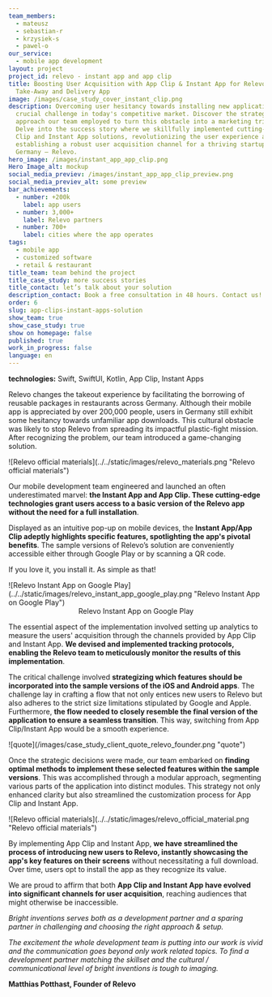 ```yaml
---
team_members:
  - mateusz
  - sebastian-r
  - krzysiek-s
  - pawel-o
our_service:
  - mobile app development
layout: project
project_id: relevo - instant app and app clip
title: Boosting User Acquisition with App Clip & Instant App for Relevo – a Food
  Take-Away and Delivery App
image: /images/case_study_cover_instant_clip.png
description: Overcoming user hesitancy towards installing new applications is a
  crucial challenge in today's competitive market. Discover the strategic
  approach our team employed to turn this obstacle into a marketing triumph.
  Delve into the success story where we skillfully implemented cutting-edge App
  Clip and Instant App solutions, revolutionizing the user experience and
  establishing a robust user acquisition channel for a thriving startup based in
  Germany – Relevo.
hero_image: /images/instant_app_app_clip.png
Hero Image_alt: mockup
social_media_previev: /images/instant_app_app_clip_preview.png
social_media_previev_alt: some preview
bar_achievements:
  - number: +200k
    label: app users
  - number: 3,000+
    label: Relevo partners
  - number: 700+
    label: cities where the app operates
tags:
  - mobile app
  - customized software
  - retail & restaurant
title_team: team behind the project
title_case_study: more success stories
title_contact: let’s talk about your solution
description_contact: Book a free consultation in 48 hours. Contact us!
order: 6
slug: app-clips-instant-apps-solution
show_team: true
show_case_study: true
show on homepage: false
published: true
work_in_progress: false
language: en
---
```

<TitleWithIcon sectionTitle="technologies" titleIcon="/images/skills.svg" titleIconAlt="bright" />

<Gallery images='[{"src":"/images/swift_icon_stack.svg","alt":"swift"},{"src":"/images/kotlin_new_stack_logo.svg","alt":"kotlin"},{"src":"/images/android_stack_logo.svg","alt":"Android"}]' />

**technologies:** Swift, SwiftUI, Kotlin, App Clip, Instant Apps

<TitleWithIcon sectionTitle="problem – a cultural barrier in Germany" titleIcon="/images/icon_title_about.svg" titleIconAlt="problem" />

Relevo changes the takeout experience by facilitating the borrowing of reusable packages in restaurants across Germany. Although their mobile app is appreciated by over 200,000 people, users in Germany still exhibit some hesitancy towards unfamiliar app downloads. This cultural obstacle was likely to stop Relevo from spreading its impactful plastic-fight mission. After recognizing the problem, our team introduced a game-changing solution.

<div className="image">![Relevo official materials](../../static/images/relevo_materials.png "Relevo official materials")</div>

<TitleWithIcon sectionTitle="solution – implementing Instant App and App Clip to introduce new users to Relevo" titleIcon="/images/two_flags.svg" titleIconAlt="solution" />

Our mobile development team engineered and launched an often underestimated marvel: **the Instant App and App Clip. These cutting-edge technologies grant users access to a basic version of the Relevo app without the need for a full installation**.

Displayed as an intuitive pop-up on mobile devices, the **Instant App/App Clip adeptly highlights specific features, spotlighting the app's pivotal benefits**. The sample versions of Relevo’s solution are conveniently accessible either through Google Play or by scanning a QR code.

If you love it, you install it. As simple as that!

<div className="image">![Relevo Instant App on Google Play](../../static/images/relevo_instant_app_google_play.png "Relevo Instant App on Google Play")</div>

<center>Relevo Instant App on Google Play</center>

The essential aspect of the implementation involved setting up analytics to measure the users' acquisition through the channels provided by App Clip and Instant App. **We devised and implemented tracking protocols, enabling the Relevo team to meticulously monitor the results of this implementation**.

<TitleWithIcon sectionTitle="challenges – finding the balance between user engagement and meeting tech limitations" titleIcon="/images/gearwheel.svg" titleIconAlt="challenges" />

The critical challenge involved **strategizing which features should be incorporated into the sample versions of the iOS and Android apps**. The challenge lay in crafting a flow that not only entices new users to Relevo but also adheres to the strict size limitations stipulated by Google and Apple. Furthermore, **the flow needed to closely resemble the final version of the application to ensure a seamless transition**. This way, switching from App Clip/Instant App would be a smooth experience.

<div className="image">![quote](/images/case_study_client_quote_relevo_founder.png "quote")</div>

Once the strategic decisions were made, our team embarked on **finding optimal methods to implement these selected features within the sample versions**. This was accomplished through a modular approach, segmenting various parts of the application into distinct modules. This strategy not only enhanced clarity but also streamlined the customization process for App Clip and Instant App.

<div className="image">![Relevo official materials](../../static/images/relevo_official_material.png "Relevo official materials")</div>

<TitleWithIcon sectionTitle="result – enhancing marketing efforts with a new acquisition channel" titleIcon="/images/icon_result_svg.svg" titleIconAlt="result" />

By implementing App Clip and Instant App, **we have streamlined the process of introducing new users to Relevo, instantly showcasing the app's key features on their screens** without necessitating a full download. Over time, users opt to install the app as they recognize its value. 

We are proud to affirm that both **App Clip and Instant App have evolved into significant channels for user acquisition**, reaching audiences that might otherwise be inaccessible.

<TitleWithIcon sectionTitle="Relevo’s founder’s perspective" titleIcon="/images/clients_perspective_icon.svg" titleIconAlt="Relevo’s founder’s perspective" />

*Bright inventions serves both as a development partner and a sparing partner in challenging and choosing the right approach & setup.*

*The excitement the whole development team is putting into our work is vivid and the communication goes beyond only work related topics. To find a development partner matching the skillset and the cultural / communicational level of bright inventions is tough to imaging.*

**Matthias Potthast, Founder of Relevo**
